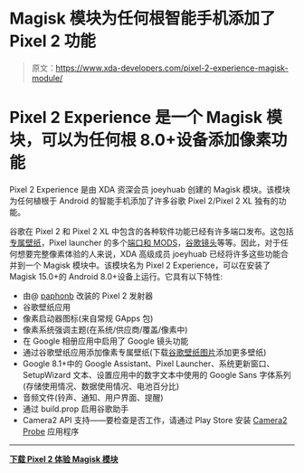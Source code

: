 # Magisk 模块为任何根智能手机添加了 Pixel 2 功能

> 原文：<https://www.xda-developers.com/pixel-2-experience-magisk-module/>

# Pixel 2 Experience 是一个 Magisk 模块，可以为任何根 8.0+设备添加像素功能

Pixel 2 Experience 是由 XDA 资深会员 joeyhuab 创建的 Magisk 模块。该模块为任何植根于 Android 的智能手机添加了许多谷歌 Pixel 2/Pixel 2 XL 独有的功能。

谷歌在 Pixel 2 和 Pixel 2 XL 中包含的各种软件功能已经有许多端口发布。这包括[专属壁纸](https://www.xda-developers.com/get-pixel-2-beach-live-wallpaper-oreo/)，Pixel launcher 的多个[端口和 MODS](https://www.xda-developers.com/rootless-pixel-launcher-google-feed/)，[谷歌镜头](https://www.xda-developers.com/try-google-lens-launcher-google-photos/)等等。因此，对于任何想要完整像素体验的人来说，XDA 高级成员 joeyhuab 已经将许多这些功能合并到一个 Magisk 模块中。该模块名为 Pixel 2 Experience，可以在安装了 Magisk 15.0+的 Android 8.0+设备上运行。它具有以下特性:

*   由@ [paphonb](https://forum.xda-developers.com/member.php?u=6018897) 改装的 Pixel 2 发射器
*   谷歌壁纸应用
*   像素启动器图标(来自常规 GApps 包)
*   像素系统强调主题(在系统/供应商/覆盖/像素中)
*   在 Google 相册应用中启用了 Google 镜头功能
*   通过谷歌壁纸应用添加像素专属壁纸(下载[谷歌壁纸图片](https://www.apkmirror.com/apk/google-inc/google-wallpaper-images/google-wallpaper-images-wallpaper_20170717_rc00-release/google-wallpaper-images-wallpaper_20170717_rc00-android-apk-download/%22)添加更多壁纸)
*   Google 8.1+中的 Google Assistant、Pixel Launcher、系统更新窗口、SetupWizard 文本、设置应用中的数字文本中使用的 Google Sans 字体系列(存储使用情况、数据使用情况、电池百分比)
*   音频文件(铃声、通知、用户界面、提醒)
*   通过 build.prop 启用谷歌助手
*   Camera2 API 支持——要检查是否工作，请通过 Play Store 安装 [Camera2 Probe](https://play.google.com/store/apps/details?id=com.sdgsystems.camera2probe) 应用程序

* * *

[**下载 Pixel 2 体验 Magisk 模块**](https://forum.xda-developers.com/apps/magisk/module-pixel-2-experience-t3757137)